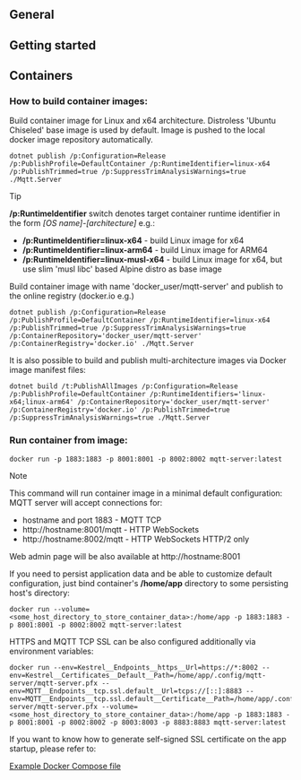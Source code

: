 ## General
## Getting started
## Containers

### How to build container images:

Build container image for Linux and x64 architecture. Distroless 'Ubuntu Chiseled' base image is used by default.
Image is pushed to the local docker image repository automatically.

```
dotnet publish /p:Configuration=Release /p:PublishProfile=DefaultContainer /p:RuntimeIdentifier=linux-x64 /p:PublishTrimmed=true /p:SuppressTrimAnalysisWarnings=true ./Mqtt.Server
```
> [!TIP]
>
> **/p:RuntimeIdentifier** switch denotes target container runtime identifier in the form *[OS name]-[architecture]* e.g.:
>
>* **/p:RuntimeIdentifier=linux-x64** - build Linux image for x64
>* **/p:RuntimeIdentifier=linux-arm64** - build Linux image for ARM64
>* **/p:RuntimeIdentifier=linux-musl-x64** - build Linux image for x64, but use slim 'musl libc' based Alpine distro as base image


Build container image with name 'docker_user/mqtt-server' and publish to the online registry (docker.io e.g.)

```
dotnet publish /p:Configuration=Release /p:PublishProfile=DefaultContainer /p:RuntimeIdentifier=linux-x64 /p:PublishTrimmed=true /p:SuppressTrimAnalysisWarnings=true /p:ContainerRepository='docker_user/mqtt-server' /p:ContainerRegistry='docker.io' ./Mqtt.Server
```

It is also possible to build and publish multi-architecture images via Docker image manifest files:

```
dotnet build /t:PublishAllImages /p:Configuration=Release /p:PublishProfile=DefaultContainer /p:RuntimeIdentifiers='linux-x64;linux-arm64' /p:ContainerRepository='docker_user/mqtt-server' /p:ContainerRegistry='docker.io' /p:PublishTrimmed=true /p:SuppressTrimAnalysisWarnings=true ./Mqtt.Server
```

### Run container from image:

```
docker run -p 1883:1883 -p 8001:8001 -p 8002:8002 mqtt-server:latest
```

> [!NOTE]
> This command will run container image in a minimal default configuration:
> MQTT server will accept connections for:
> * hostname and port 1883 - MQTT TCP
> * http://hostname:8001/mqtt - HTTP WebSockets
> * http://hostname:8002/mqtt - HTTP WebSockets HTTP/2 only
>
> Web admin page will be also available at http://hostname:8001

If you need to persist application data and be able to customize default configuration, just bind container's **/home/app** directory to some persisting host's directory:
```
docker run --volume=<some_host_directory_to_store_container_data>:/home/app -p 1883:1883 -p 8001:8001 -p 8002:8002 mqtt-server:latest
```

HTTPS and MQTT TCP SSL can be also configured additionally via environment variables:
```
docker run --env=Kestrel__Endpoints__https__Url=https://*:8002 --env=Kestrel__Certificates__Default__Path=/home/app/.config/mqtt-server/mqtt-server.pfx --env=MQTT__Endpoints__tcp.ssl.default__Url=tcps://[::]:8883 --env=MQTT__Endpoints__tcp.ssl.default__Certificate__Path=/home/app/.config/mqtt-server/mqtt-server.pfx --volume=<some_host_directory_to_store_container_data>:/home/app -p 1883:1883 -p 8001:8001 -p 8002:8002 -p 8003:8003 -p 8883:8883 mqtt-server:latest
```

If you want to know how to generate self-signed SSL certificate on the app startup, please refer to:

[Example Docker Compose file](Mqtt.Server/docker-compose.yml)